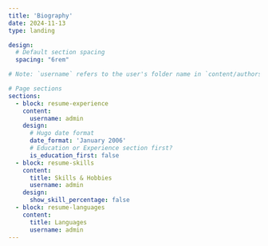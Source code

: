 ```yaml
---
title: 'Biography'
date: 2024-11-13
type: landing

design:
  # Default section spacing
  spacing: "6rem"

# Note: `username` refers to the user's folder name in `content/authors/`

# Page sections
sections:
  - block: resume-experience
    content:
      username: admin
    design:
      # Hugo date format
      date_format: 'January 2006'
      # Education or Experience section first?
      is_education_first: false
  - block: resume-skills
    content:
      title: Skills & Hobbies
      username: admin
    design:
      show_skill_percentage: false
  - block: resume-languages
    content:
      title: Languages
      username: admin
---
```


